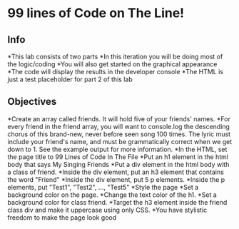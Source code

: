 # 99 lines of Code on The Line!

## Info
*This lab consists of two parts
*In this iteration you will be doing most of the logic/coding
*You will also get started on the graphical appearance
    *The code will display the results in the developer console
    *The HTML is just a test placeholder for part 2 of this lab

## Objectives
*Create an array called friends. It will hold five of your friends' names.
*For every friend in the friend array, you will want to console.log the descending chorus of this brand-new, never before seen song 100 times. The lyric must include your friend's name, and must be grammatically correct when we get down to 1. See the example output for more information.
*In the HTML, set the page title to 99 Lines of Code In The File
*Put an h1 element in the html body that says My Singing Friends
*Put a div element in the html body with a class of friend.
    *Inside the div element, put an h3 element that contains the word "Friend"
    *Inside the div element, put 5 p elements.
    *Inside the p elements, put "Test1", "Test2", ..., "Test5"
*Style the page
    *Set a background color on the page.
    *Change the text color of the h1.
    *Set a background color for class friend.
    *Target the h3 element inside the friend class div and make it uppercase using only CSS.
    *You have stylistic freedom to make the page look good
